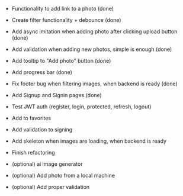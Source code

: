 - Functionality to add link to a photo (done)
- Create filter functionality + debounce (done)
- Add async imitation when adding photo after clicking upload button (done)
- Add validation when adding new photos, simple is enough (done)
- Add tooltip to "Add photo" button (done)
- Add progress bar (done)
- Fix footer bug when filtering images, when backend is ready (done)
- Add Signup and Signin pages (done)

- Test JWT auth (register, login, protected, refresh, logout)
- Add to favorites
- Add validation to signing
- Add skeleton when images are loading, when backend is ready
- Finish refactoring

- (optional) ai image generator
- (optional) Add photo from a local machine
- (optional) Add proper validation

